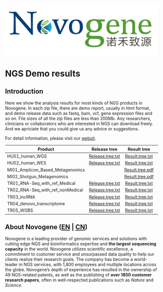 ![logo](https://github.com/zanmer/NGS-data/blob/master/novogene-logo.png)

# NGS Demo results

## Introduction
Here we show the analysis results for most kinds of NGS products in Novogene. In each zip file, there are demo report, usually in html format, and demo release data such as fastq, bam, vcf, gene expression files and so on. File sizes of all the zip files are less than 200Mb. Any researchers, clinicians or collaborators who are interested in NGS can download freely. And we apriciate that you could give us any advice or suggestions.

For detail information, please visit our [websit](https://en.novogene.com).


Product | Release tree | Result tree | Release Demo link | md5sum
---|:--:|:--:|:--:|:--
HU01_human_WGS | [Release.tree.txt](https://github.com/novogene-europe/ngs_demo_results/blob/master/HU01_human_WGS/Release.tree.txt) | [Result.tree.txt](https://github.com/novogene-europe/ngs_demo_results/blob/master/HU01_human_WGS/Result.tree.txt) | [HU01_human_WGS_Release_demo.zip](https://hweu-ld.oss-eu-west-1.aliyuncs.com/demo/20190829165531/HU01_human_WGS_Release_demo.zip) | [md5](https://github.com/novogene-europe/ngs_demo_results/blob/master/HU01_human_WGS/HU01.MD5.txt)
HU02_human_WES | [Release.tree.txt](https://github.com/novogene-europe/ngs_demo_results/blob/master/HU02_human_WES/Release.tree.txt) | [Result.tree.txt](https://github.com/novogene-europe/ngs_demo_results/blob/master/HU02_human_WES/Result.tree.txt) | [HU02_human_WES_Release_demo.zip](https://hweu-ld.oss-eu-west-1.aliyuncs.com/demo/20190829165533/HU02_human_WES_Release_demo.zip)| [md5](https://github.com/novogene-europe/ngs_demo_results/blob/master/HU02_human_WGS/HU02.MD5.txt)
MI01_Amplicon_Based_Metagenomics |  | [Result.tree.pdf](https://github.com/novogene-europe/ngs_demo_results/blob/master/MI01_Amplicon_Based_Metagenomics/Result.tree.pdf) | [MI01_Amplicon_Based_Metagenomics_Release_demo.zip](https://hweu-ld.oss-eu-west-1.aliyuncs.com/demo/20190829165533/MI01_Amplicon_Based_Metagenomics_Release_demo.zip) | [md5](https://github.com/novogene-europe/ngs_demo_results/blob/master/MI01_Amplicon_Based_Metagenomics/MI01.MD5.txt)
MI02_Shotgun_Metagenomics |  | [Result.tree.pdf](https://github.com/novogene-europe/ngs_demo_results/blob/master/MI02_Shotgun_Metagenomics/Result.tree.pdf) | [MI02_Shotgun_Metagenomics_Release_demo.zip](https://hweu-ld.oss-eu-west-1.aliyuncs.com/demo/20190829165535/MI02_Shotgun_Metagenomics_Release_demo.zip) | [md5](https://github.com/novogene-europe/ngs_demo_results/blob/master/MI02_Shotgun_Metagenomics/MI02.MD5.txt)
TR01_RNA-Seq_with_ref_Medical | [Release.tree.txt](https://github.com/novogene-europe/ngs_demo_results/blob/master/TR01_RNA-Seq_with_ref_Medical/Release.tree.txt) | [Result.tree.txt](https://github.com/novogene-europe/ngs_demo_results/blob/master/TR01_RNA-Seq_with_ref_Medical/Result.tree.txt) | [TR01_RNA-Seq_with_ref_Medical_Release_demo.zip](https://hweu-ld.oss-eu-west-1.aliyuncs.com/demo/20190829165537/TR01_RNA-Seq_with_ref_Medical_Release_demo.zip) | [md5](https://github.com/novogene-europe/ngs_demo_results/blob/master/TR01_RNA-Seq_with_ref_Medical/TR01.MD5.txt)
TR02_RNA-Seq_with_ref_nonMedical | [Release.tree.txt](https://github.com/novogene-europe/ngs_demo_results/blob/master/TR02_RNA-Seq_with_ref_nonMedical/Release.tree.txt) | [Result.tree.txt](https://github.com/novogene-europe/ngs_demo_results/blob/master/TR02_RNA-Seq_with_ref_nonMedical/Result.tree.txt) | [TR02_RNA-Seq_with_ref_nonMedical_Release_demo.zip](https://hweu-ld.oss-eu-west-1.aliyuncs.com/demo/20190829165538/TR02_RNA-Seq_with_ref_nonMedical_Release_demo.zip) | [md5](https://github.com/novogene-europe/ngs_demo_results/blob/master/TR02_RNA-Seq_with_ref_nonMedical/TR02.MD5.txt)
TR03_lncRNA | [Release.tree.txt](https://github.com/novogene-europe/ngs_demo_results/blob/master/TR03_lncRNA/Release.tree.txt) | [Result.tree.txt](https://github.com/novogene-europe/ngs_demo_results/blob/master/TR03_lncRNA/Result.tree.txt) | [TR03_lncRNA_Release_demo.zip](https://hweu-ld.oss-eu-west-1.aliyuncs.com/demo/20190829165539/TR03_lncRNA_Release_demo.zip) | [md5](https://github.com/novogene-europe/ngs_demo_results/blob/master/TR02_RNA-Seq_with_ref_nonMedical/TR03.MD5.txt)
TR04_denovo_transcriptome | [Release.tree.txt](https://github.com/novogene-europe/ngs_demo_results/blob/master/TR04_denovo_transcriptome/Release.tree.txt) | [Result.tree.txt](https://github.com/novogene-europe/ngs_demo_results/blob/master/TR04_denovo_transcriptome/Result.tree.txt) | [TR04_denovo_transcriptome_Release_demo.zip](https://hweu-ld.oss-eu-west-1.aliyuncs.com/demo/20190829165540/TR04_denovo_transcriptome_Release_demo.zip) | [md5](https://github.com/novogene-europe/ngs_demo_results/blob/master/TR03_lncRNA/TR04.MD5.txt)
TR05_WGBS | [Release.tree.txt](https://github.com/novogene-europe/ngs_demo_results/blob/master/TR05_WGBS/Release.tree.txt) | [Result.tree.txt](https://github.com/novogene-europe/ngs_demo_results/blob/master/TR05_WGBS/Result.tree.txt) | [TR05_WGBS_Release_demo.zip](https://hweu-ld.oss-eu-west-1.aliyuncs.com/demo/20190829165544/TR05_WGBS_Release_demo.zip)  | [md5](https://github.com/novogene-europe/ngs_demo_results/blob/master/TR05_WGBS/TR05.MD5.txt)


## About Novogene ([EN](https://en.novogene.com) | [CN](http://www.novogene.com))

Novogene is a leading provider of genomic services and solutions with cutting edge NGS and bioinformatics expertise and **the largest sequencing capacity** in the world. Novogene utilizes scientific excellence, a commitment to customer service and unsurpassed data quality to help our clients realize their research goals. The company has become a world-leader in NGS services, with 1,800 employees and multiple locations across the globe. Novogene’s depth of experience has resulted in the ownership of 49 NGS-related patents, as well as the publishing of **over 1850 customer research papers**, often in well-respected publications such as *Nature* and *Science*.
